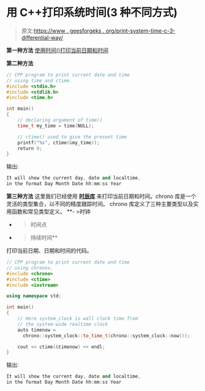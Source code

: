 # 用 C++打印系统时间(3 种不同方式)

> 原文:[https://www . geesforgeks . org/print-system-time-c-3-differential-way/](https://www.geeksforgeeks.org/print-system-time-c-3-different-ways/)

**第一种方法**
[使用时间()打印当前日期和时间](https://www.geeksforgeeks.org/c-program-print-current-day-date-time/)

**第二种方法**

```cpp
// CPP program to print current date and time
// using time and ctime.
#include <stdio.h>
#include <stdlib.h>
#include <time.h>

int main()
{
    // declaring argument of time()
    time_t my_time = time(NULL);

    // ctime() used to give the present time
    printf("%s", ctime(&my_time));
    return 0;
}
```

输出:

```cpp
It will show the current day, date and localtime, 
in the format Day Month Date hh:mm:ss Year

```

**第三种方法**
这里我们已经使用 **[时辰库](https://www.geeksforgeeks.org/chrono-in-c/)** 来打印当前日期和时间。chrono 库是一个灵活的类型集合，以不同的精度跟踪时间。
chrono 库定义了三种主要类型以及实用函数和常见类型定义。
**- >时钟
- >时间点
- >持续时间**

打印当前日期、日期和时间的代码。

```cpp
// CPP program to print current date and time
// using chronos.
#include <chrono>
#include <ctime>
#include <iostream>

using namespace std;

int main()
{
    // Here system_clock is wall clock time from
    // the system-wide realtime clock
    auto timenow =
      chrono::system_clock::to_time_t(chrono::system_clock::now());

    cout << ctime(&timenow) << endl;
}
```

输出:

```cpp
It will show the current day, date and localtime, 
in the format Day Month Date hh:mm:ss Year

```